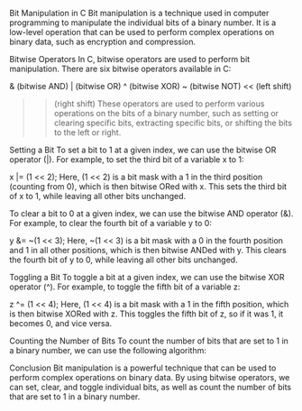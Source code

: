Bit Manipulation in C
Bit manipulation is a technique used in computer programming to manipulate the individual bits of a binary number. It is a low-level operation that can be used to perform complex operations on binary data, such as encryption and compression.

Bitwise Operators
In C, bitwise operators are used to perform bit manipulation. There are six bitwise operators available in C:

& (bitwise AND)
| (bitwise OR)
^ (bitwise XOR)
~ (bitwise NOT)
<< (left shift)
>> (right shift)
These operators are used to perform various operations on the bits of a binary number, such as setting or clearing specific bits, extracting specific bits, or shifting the bits to the left or right.

Setting a Bit
To set a bit to 1 at a given index, we can use the bitwise OR operator (|). For example, to set the third bit of a variable x to 1:

x |= (1 << 2);
Here, (1 << 2) is a bit mask with a 1 in the third position (counting from 0), which is then bitwise ORed with x. This sets the third bit of x to 1, while leaving all other bits unchanged.

To clear a bit to 0 at a given index, we can use the bitwise AND operator (&). For example, to clear the fourth bit of a variable y to 0:

y &= ~(1 << 3);
Here, ~(1 << 3) is a bit mask with a 0 in the fourth position and 1 in all other positions, which is then bitwise ANDed with y. This clears the fourth bit of y to 0, while leaving all other bits unchanged.

Toggling a Bit
To toggle a bit at a given index, we can use the bitwise XOR operator (^). For example, to toggle the fifth bit of a variable z:

z ^= (1 << 4);
Here, (1 << 4) is a bit mask with a 1 in the fifth position, which is then bitwise XORed with z. This toggles the fifth bit of z, so if it was 1, it becomes 0, and vice versa.

Counting the Number of Bits
To count the number of bits that are set to 1 in a binary number, we can use the following algorithm:

Conclusion
Bit manipulation is a powerful technique that can be used to perform complex operations on binary data. By using bitwise operators, we can set, clear, and toggle individual bits, as well as count the number of bits that are set to 1 in a binary number.